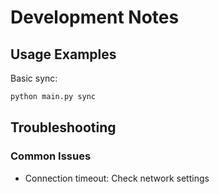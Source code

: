 # Development Notes
## Usage Examples

Basic sync:
```bash
python main.py sync
```
## Troubleshooting

### Common Issues

- Connection timeout: Check network settings
